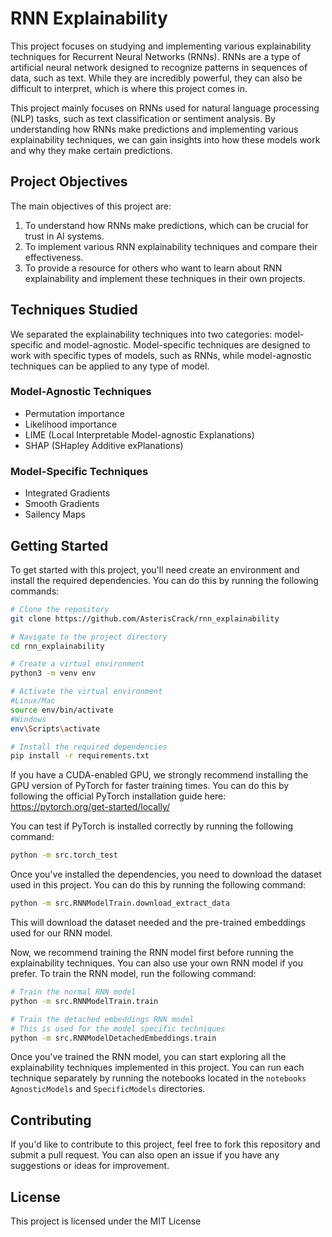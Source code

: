 # RNN Explainability

This project focuses on studying and implementing various explainability techniques for Recurrent Neural Networks (RNNs). RNNs are a type of artificial neural network designed to recognize patterns in sequences of data, such as text. While they are incredibly powerful, they can also be difficult to interpret, which is where this project comes in.

This project mainly focuses on RNNs used for natural language processing (NLP) tasks, such as text classification or sentiment analysis. By understanding how RNNs make predictions and implementing various explainability techniques, we can gain insights into how these models work and why they make certain predictions.


## Project Objectives

The main objectives of this project are:

1. To understand how RNNs make predictions, which can be crucial for trust in AI systems.
2. To implement various RNN explainability techniques and compare their effectiveness.
3. To provide a resource for others who want to learn about RNN explainability and implement these techniques in their own projects.

## Techniques Studied

We separated the explainability techniques into two categories: model-specific and model-agnostic. Model-specific techniques are designed to work with specific types of models, such as RNNs, while model-agnostic techniques can be applied to any type of model.

### Model-Agnostic Techniques
- Permutation importance
- Likelihood importance
- LIME (Local Interpretable Model-agnostic Explanations)
- SHAP (SHapley Additive exPlanations)

### Model-Specific Techniques
- Integrated Gradients
- Smooth Gradients
- Sailency Maps

## Getting Started

To get started with this project, you'll need create an environment and install the required dependencies. You can do this by running the following commands:

```bash
# Clone the repository
git clone https://github.com/AsterisCrack/rnn_explainability

# Navigate to the project directory
cd rnn_explainability

# Create a virtual environment
python3 -m venv env

# Activate the virtual environment
#Linux/Mac
source env/bin/activate
#Windows
env\Scripts\activate

# Install the required dependencies
pip install -r requirements.txt
```

If you have a CUDA-enabled GPU, we strongly recommend installing the GPU version of PyTorch for faster training times. You can do this by following the official PyTorch installation guide here: https://pytorch.org/get-started/locally/

You can test if PyTorch is installed correctly by running the following command:

```bash
python -m src.torch_test
```

Once you've installed the dependencies, you need to download the dataset used in this project. You can do this by running the following command:

```bash
python -m src.RNNModelTrain.download_extract_data
```

This will download the dataset needed and the pre-trained embeddings used for our RNN model.

Now, we recommend training the RNN model first before running the explainability techniques. You can also use your own RNN model if you prefer. To train the RNN model, run the following command:

```bash
# Train the normal RNN model
python -m src.RNNModelTrain.train

# Train the detached embeddings RNN model
# This is used for the model specific techniques
python -m src.RNNModelDetachedEmbeddings.train
```

Once you've trained the RNN model, you can start exploring all the explainability techniques implemented in this project. You can run each technique separately by running the notebooks located in the `notebooks` `AgnosticModels` and `SpecificModels` directories.

## Contributing

If you'd like to contribute to this project, feel free to fork this repository and submit a pull request. You can also open an issue if you have any suggestions or ideas for improvement.

## License

This project is licensed under the MIT License

